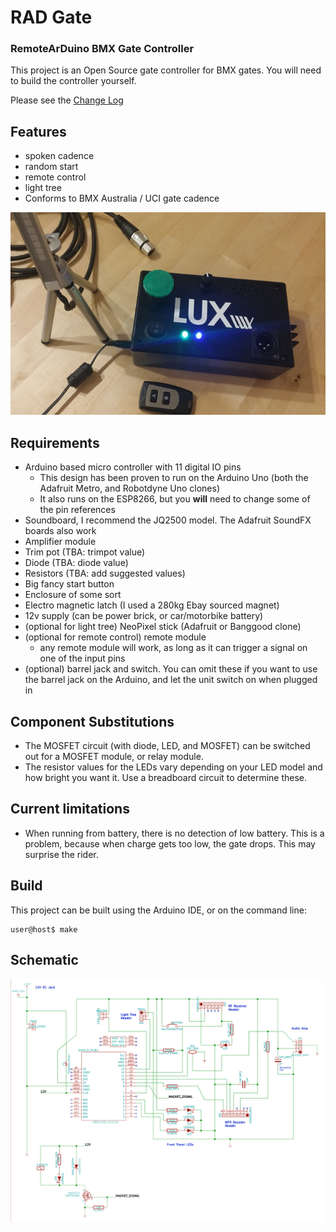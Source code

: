 # RAD Gate
### RemoteArDuino BMX Gate Controller

This project is an Open Source gate controller for BMX gates. You will need to build the controller yourself.

Please see the [Change Log](CHANGELOG.md)

## Features

- spoken cadence
- random start
- remote control
- light tree
- Conforms to BMX Australia / UCI gate cadence

![Image of gate controller](radgate.jpg)

## Requirements

- Arduino based micro controller with 11 digital IO pins
  - This design has been proven to run on the Arduino Uno (both the Adafruit Metro, and Robotdyne Uno clones)
  - It also runs on the ESP8266, but you **will** need to change some of the pin references
- Soundboard, I recommend the JQ2500 model. The Adafruit SoundFX boards also work
- Amplifier module
- Trim pot (TBA: trimpot value)
- Diode (TBA: diode value)
- Resistors (TBA: add suggested values)
- Big fancy start button
- Enclosure of some sort
- Electro magnetic latch (I used a 280kg Ebay sourced magnet)
- 12v supply (can be power brick, or car/motorbike battery)
- (optional for light tree) NeoPixel stick (Adafruit or Banggood clone)
- (optional for remote control) remote module
  - any remote module will work, as long as it can trigger a signal on one of the input pins
- (optional) barrel jack and switch. You can omit these if you want to use the barrel jack on the Arduino, and let the unit switch on when plugged in

## Component Substitutions

- The MOSFET circuit (with diode, LED, and MOSFET) can be switched out for a MOSFET module, or relay module.
- The resistor values for the LEDs vary depending on your LED model and how bright you want it. Use a breadboard circuit to determine these.

## Current limitations

- When running from battery, there is no detection of low battery. This is a problem, because when charge gets too low, the gate drops. This may surprise the rider.

## Build

This project can be built using the Arduino IDE, or on the command line:

````
user@host$ make
````

## Schematic

![Image of gate controller schematic](schematic.png)

